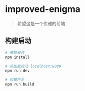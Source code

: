 # improved-enigma

> 希望这是一个优雅的前端

## 构建启动

``` bash
# 依赖安装
npm install

# 热加载启动 localhost:8080
npm run dev

# 构建产品
npm run build
```
